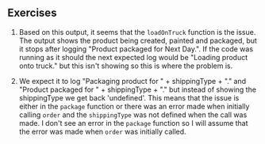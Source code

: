 ## Exercises

1. Based on this output, it seems that the `loadOnTruck` function is the issue. The output shows the product being created, painted and packaged, but it stops after logging "Product packaged for Next Day.". If the code was running as it should the next expected log would be "Loading product onto truck." but this isn't showing so this is where the problem is.

2. We expect it to log "Packaging product for " + shippingType + "." and "Product packaged for " + shippingType + "." but instead of showing the shippingType we get back 'undefined'. This means that the issue is either in the  `package` function or there was an error made when initially calling `order` and the `shippingType` was not defined when the call was made. I don't see an error in the `package` function so I will assume that the error was made when `order` was initially called.  
